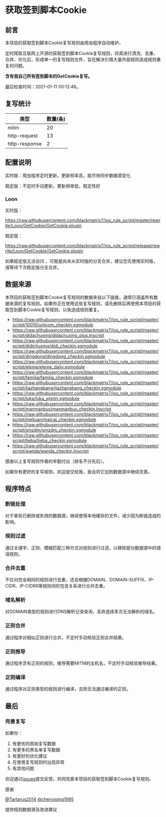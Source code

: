 # 获取签到脚本Cookie

## 前言

本项目的获取签到脚本Cookie复写规则由爬虫程序自动维护。

定时爬取互联网上开源的获取签到脚本Cookie复写规则，将其进行清洗、去重、合并、优化后，形成单一的复写规则文件，旨在解决引用大量外部规则造成规则重复的问题。

**含有我自己所有签到脚本的GetCookie复写。**


最后检查时间：2021-01-11 00:12:46。

## 复写统计

| 类型 | 数量(条) |
| ---- | ---- |
| mitm | 20 |
| http-request | 13 |
| http-response | 2 |
## 配置说明

实时版：爬虫程序定时更新，更新频率高，能尽快同步数据源变化

稳定版：不定时手动更新，更新频率低，稳定性好

### Loon 

实时版：

https://raw.githubusercontent.com/blackmatrix7/ios_rule_script/master/rewrite/Loon/GetCookie/GetCookie.plugin

稳定版：

https://raw.githubusercontent.com/blackmatrix7/ios_rule_script/release/rewrite/Loon/GetCookie/GetCookie.plugin

如果稳定版无法访问 ，可能是尚未从实时版的分支合并，建议您先使用实时版，或等待下次稳定版分支合并。

## 数据来源

本项目的获取签到脚本Cookie复写规则的数据来自以下链接，通常已涵盖所有数据来源的复写规则。如果你正在使用这些复写规则，请先删除后再使用本项目的获取签到脚本Cookie复写规则，以免造成规则重复。

- https://raw.githubusercontent.com/blackmatrix7/ios_rule_script/master/script/10010/unicom_checkin.sgmodule
- https://raw.githubusercontent.com/blackmatrix7/ios_rule_script/master/script/didachuxing/didachuxing_plus.lnscript
- https://raw.githubusercontent.com/blackmatrix7/ios_rule_script/master/script/didichuxing/didi_checkin.sgmodule
- https://raw.githubusercontent.com/blackmatrix7/ios_rule_script/master/script/dingdong/dingdong_checkin.sgmodule
- https://raw.githubusercontent.com/blackmatrix7/ios_rule_script/master/script/eleme/eleme_daily.sgmodule
- https://raw.githubusercontent.com/blackmatrix7/ios_rule_script/master/script/famijia/famijia_checkin.sgmodule
- https://raw.githubusercontent.com/blackmatrix7/ios_rule_script/master/script/jiazhangbang/jiazhangbang_checkin.sgmodule
- https://raw.githubusercontent.com/blackmatrix7/ios_rule_script/master/script/luka/luka_signin.sgmodule
- https://raw.githubusercontent.com/blackmatrix7/ios_rule_script/master/script/manmanbuy/manmanbuy_checkin.lnscript
- https://raw.githubusercontent.com/blackmatrix7/ios_rule_script/master/script/meituan/maicai_checkin.sgmodule
- https://raw.githubusercontent.com/blackmatrix7/ios_rule_script/master/script/smzdm/smzdm_checkin.sgmodule
- https://raw.githubusercontent.com/blackmatrix7/ios_rule_script/master/script/tieba/tieba_checkin.sgmodule
- https://raw.githubusercontent.com/blackmatrix7/ios_rule_script/master/script/wanda/wanda_checkin.lnscript


感谢以上复写规则作者的辛勤付出（排名不分先后）。

如果你有更好的复写规则，欢迎提交给我，我会将它加到数据源中继续完善。

## 程序特点

### 断链处理

对于某些已删除或失效的数据源，继续使用本地缓存的文件，减少因为断链造成的影响。

### 规则过滤

通过关键字、正则、模糊匹配三种方式对规则进行过滤，以移除部分数据源中的错误规则。

### 合并去重

不仅对完全相同的规则进行去重，还会根据DOMAIN、DOMAIN-SUFFIX、IP-CIDR、IP-CIDR6等规则间的包含关系进行合并去重。

### 域名解析

对DOMAIN类型的规则进行DNS解析记录查询，丢弃连续多次无法解析的域名。

### 正则合并

通过程序对相似正则进行合并，不定时手动核验正则合并结果。

### 正则推导

通过程序含有正则的规则，推导需要MITM的主机名，不定时手动核验推导结果。

### 正则编译

通过程序对正则类型的规则进行编译，去除无法通过编译的正则。

## 最后

### 完善复写

如果你：

1. 有更优的原始复写数据
2. 有更多的黑名单复写数据
3. 有更好的优化建议
4. 在使用复写规则时出现异常
5. 有其他问题

欢迎通过[issues](https://github.com/blackmatrix7/ios_rule_script/issues/new)提交反馈，共同完善本项目的获取签到脚本Cookie复写规则。

感谢

[@Tartarus2014](https://github.com/Tartarus2014)  [@chenyiping1995](https://github.com/chenyiping1995) 

提供规则数据源及改进建议